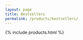 ```yaml
---
layout: page
title: Bestsellers
permalink: /products/bestsellers/
---
```



{% include products.html %}
